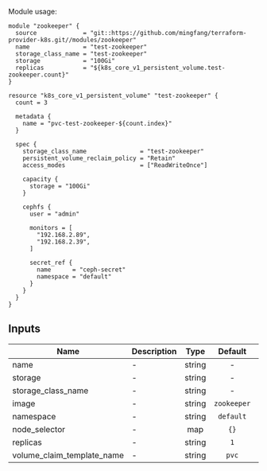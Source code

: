 Module usage:

    module "zookeeper" {
      source             = "git::https://github.com/mingfang/terraform-provider-k8s.git//modules/zookeeper"
      name               = "test-zookeeper"
      storage_class_name = "test-zookeeper"
      storage            = "100Gi"
      replicas           = "${k8s_core_v1_persistent_volume.test-zookeeper.count}"
    }

    resource "k8s_core_v1_persistent_volume" "test-zookeeper" {
      count = 3

      metadata {
        name = "pvc-test-zookeeper-${count.index}"
      }

      spec {
        storage_class_name               = "test-zookeeper"
        persistent_volume_reclaim_policy = "Retain"
        access_modes                     = ["ReadWriteOnce"]

        capacity {
          storage = "100Gi"
        }

        cephfs {
          user = "admin"

          monitors = [
            "192.168.2.89",
            "192.168.2.39",
          ]

          secret_ref {
            name      = "ceph-secret"
            namespace = "default"
          }
        }
      }
    }

## Inputs

| Name | Description | Type | Default | Required |
|------|-------------|:----:|:-----:|:-----:|
| name | - | string | - | yes |
| storage | - | string | - | yes |
| storage\_class\_name | - | string | - | yes |
| image | - | string | `zookeeper` | no |
| namespace | - | string | `default` | no |
| node\_selector | - | map | `{}` | no |
| replicas | - | string | `1` | no |
| volume\_claim\_template\_name | - | string | `pvc` | no |

